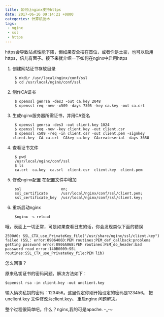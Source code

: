 ```yaml
---
title: 如何让nginx支持https
date: 2017-06-16 09:14:21 +0800
categories: 计算机技术
tags:
 - nginx
 - ssl
 - https
---
```


https会导致站点性能下降，但如果安全摆在首位，或者你是土豪，也可以启用https，倍儿有面子。接下来就介绍一下如何在nginx中启用https
<!-- more -->

1. 创建网站证书存放目录

		$ mkdir /usr/local/nginx/conf/ssl
		$ cd /usr/local/nginx/conf/ssl

2. 制作CA证书

		$ openssl genrsa -des3 -out ca.key 2048
		$ openssl req -new -x509 -days 7305 -key ca.key -out ca.crt

3. 生成nginx服务器所需证书，并用CA签名

		$ openssl genrsa -des3 -out client.key 1024
		$ openssl req -new -key client.key -out client.csr
		$ openssl x509 -req -in client.csr -out client.pem -signkey client.key -CA ca.crt -CAkey ca.key -CAcreateserial -days 3650

4. 查看证书文件

		$ pwd
		/usr/local/nginx/conf/ssl
		$ ls
		ca.crt  ca.key  ca.srl  client.csr  client.key  client.pem

5. 修改nginx配置
在配置文件中增加

		ssl                  on;
		ssl_certificate      /usr/local/nginx/conf/ssl/client.pem;
		ssl_certificate_key  /usr/local/nginx/conf/ssl/client.key;
		 
6. 重新启动nginx
   
		$nginx -s reload
   
哦，表面上一切正常，可是如果查看日志的话，你会发现类似下面的错误

	2500#0: SSL_CTX_use_PrivateKey_file("/usr/share/nginx/ssl/client.key") failed (SSL: error:0906406D:PEM routines:PEM_def_callback:problems getting password error:0906A068:PEM routines:PEM_do_header:bad password read error:140B0009:SSL routines:SSL_CTX_use_PrivateKey_file:PEM lib)

怎么回事？

原来私钥证书的密码问题，解决方法如下：

	$openssl rsa -in client.key -out unclient.key
	
输入俩次私钥的密码：123456。这里假定你刚开始设定的密码是123456。 把unclient.key 文件修改为client.key。 重启nginx 问题解决。

整个过程很简单吧。什么？nginx,我的可是apache. -_-~

